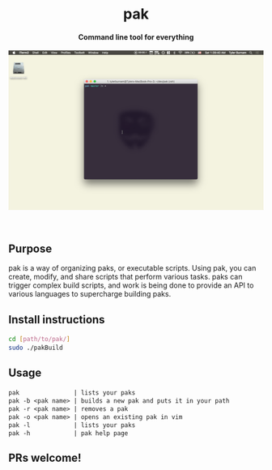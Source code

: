 <h1 align="center">pak</h1>
<h4 align="center">Command line tool for everything</h4>
<p align="center"> 
<img src="https://github.com/tburnam/pak/blob/master/usage.gif">
</p>
<br>

## Purpose
pak is a way of organizing paks, or executable scripts. Using pak, you can create, modify, and share scripts that perform various tasks. paks can trigger complex build scripts, and work is being done to provide an API to various languages to supercharge building paks.

## Install instructions
```bash
cd [path/to/pak/]
sudo ./pakBuild
```

## Usage
```
pak               | lists your paks
pak -b <pak name> | builds a new pak and puts it in your path
pak -r <pak name> | removes a pak
pak -o <pak name> | opens an existing pak in vim
pak -l            | lists your paks
pak -h            | pak help page
```

## PRs welcome!
